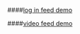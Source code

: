 ####[log in feed demo](https://www.amazon.co.uk/clouddrive/share?s=_DrEXz8mRN0sU8KuJuWy9U "log in demo")

####[video feed demo](https://www.amazon.co.uk/clouddrive/share?s=gCK09cslSvwrXhlGDmn5x0 "video demo")
